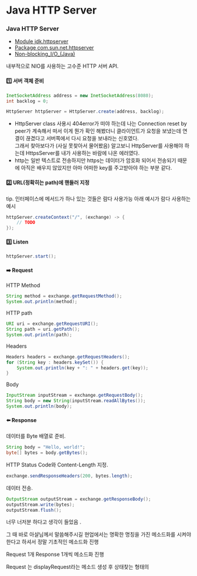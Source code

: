 # Java HTTP Server

### Java HTTP Server

* [Module jdk.httpserver](https://docs.oracle.com/en/java/javase/17/docs/api/jdk.httpserver/module-summary.html)
* [Package com.sun.net.httpserver](https://www.notion.so/1-HTTP-7b084920331548a9a4ebd9b518a27f7f?pvs=21)
* [Non-blocking\_I/O\_(Java)](https://en.wikipedia.org/wiki/Non-blocking\_I/O\_\(Java\))

내부적으로 NIO를 사용하는 고수준 HTTP 서버 API.

#### 1️⃣ 서버 객체 준비

```java
InetSocketAddress address = new InetSocketAddress(8080);
int backlog = 0;

HttpServer httpServer = HttpServer.create(address, backlog);
```

* HttpServer class 사용시  404error가 떠야 하는데 나는 Connection reset by peer가 계속해서 떠서 이게 뭔가 확인 해봤더니 클라이언트가 요청을 보냈는데 연결이 끊겼다고 서버쪽에서 다시 요청을 보내라는 신호였다.\
  그래서 찾아보다가 (사실 못찾아서 물어봤음) 알고보니 HttpServer를 사용해야 하는데 HttpsServer를 내가 사용하는 바람에 나온 에러였다.
* http는 일반 텍스트로 전송하지만 https는 데이터가 암호화 되어서 전송되기 때문에 아직은 배우지 않았지만 아마 어떠한 key를 주고받아야 하는 부분 같다.

#### 2️⃣ URL(정확히는 path)에 핸들러 지정

tip. 인터페이스에 메서드가 하나 있는 것들은 람다 사용가능 아래 예시가 람다 사용하는 예시

```java
httpServer.createContext("/", (exchange) -> {
	// TODO
});
```

#### 3️⃣ Listen

```java
httpServer.start();
```

#### ➡️ Request

HTTP Method

```java
String method = exchange.getRequestMethod();
System.out.println(method);
```

HTTP path

```java
URI uri = exchange.getRequestURI();
String path = uri.getPath();
System.out.println(path);
```

Headers

```java
Headers headers = exchange.getRequestHeaders();
for (String key : headers.keySet()) {
	System.out.println(key + ": " + headers.get(key));
}
```

Body

```java
InputStream inputStream = exchange.getRequestBody();
String body = new String(inputStream.readAllBytes());
System.out.println(body);
```

#### ⬅️ Response

데이터를 Byte 배열로 준비.

```java
String body = "Hello, world!";
byte[] bytes = body.getBytes();
```

HTTP Status Code와 Content-Length 지정.

```java
exchange.sendResponseHeaders(200, bytes.length);
```

데이터 전송.

```java
OutputStream outputStream = exchange.getResponseBody();
outputStream.write(bytes);
outputStream.flush();
```



&#x20;너무 너저분 하다고 생각이 들었음 .

그 때 바로 아샬님께서 말씀해주시길 현업에서는 명확한 명칭을 가진 메소드화를 시켜야 한다고 하셔서 정말 기초적인 메소드화 진행

Request 1개 Response 1개씩 메소드화 진행&#x20;

Request 는 displayRequest라는 메소드 생성 후 상태찾는 형태의



